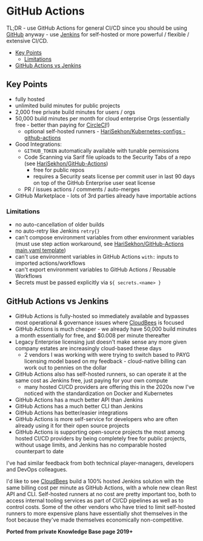 # GitHub Actions

TL;DR - use GitHub Actions for general CI/CD since you should be using [GitHub](github.md) anyway -
use [Jenkins](jenkins.md) for self-hosted or more powerful / flexible / extensive CI/CD.

<!-- INDEX_START -->

- [Key Points](#key-points)
  - [Limitations](#limitations)
- [GitHub Actions vs Jenkins](#github-actions-vs-jenkins)

<!-- INDEX_END -->

## Key Points

- fully hosted
- unlimited build minutes for public projects
- 2,000 free private build minutes for users / orgs
- 50,000 build minutes per month for cloud enterprise Orgs (essentially free - better than paying for [CircleCI](circleci.md)!)
  - optional self-hosted runners - [HariSekhon/Kubernetes-configs - github-actions](https://github.com/HariSekhon/Kubernetes-configs/blob/master/github-actions)
- Good Integrations:
  - `GITHUB_TOKEN` automatically available with tunable permissions
  - Code Scanning via Sarif file uploads to the Security Tabs of a repo (see
[HariSekhon/GitHub-Actions](https://github.com/HariSekhon/GitHub-Actions))
    - free for public repos
    - requires a Security seats license per commit user in last 90 days on top of the GitHub Enterprise user seat license
  - PR / issues actions / comments / auto-merges
- GitHub Marketplace - lots of 3rd parties already have importable actions

### Limitations

- no auto-cancellation of older builds
- no auto-retry like Jenkins `retry{}`
- can't compose environment variables from other environment variables (must use step action workaround, see [HariSekhon/GitHub-Actions main.yaml template](https://github.com/HariSekhon/GitHub-Actions/blob/master/main.yaml))
- can't use environment variables in GitHub Actions `with:` inputs to imported actions/workflows
- can't export environment variables to GitHub Actions / Reusable Workflows
- Secrets must be passed explicitly via `${ secrets.<name> }`

## GitHub Actions vs Jenkins

- GitHub Actions is fully-hosted so immediately available and bypasses most operational & governance issues where
[CloudBees](jenkins.md#cloudbees) is focused
- GitHub Actions is much cheaper - we already have 50,000 build minutes a month essentially for free, and $0.008 per
minute thereafter
- Legacy Enterprise licensing just doesn't make sense any more given company estates are increasingly cloud-based
these days
  - 2 vendors I was working with were trying to switch based to PAYG licensing model based on my feedback - cloud-native
    billing can work out to pennies on the dollar
- GitHub Actions also has self-hosted runners, so can operate it at the same cost as Jenkins free, just paying for
your own compute
  - many hosted CI/CD providers are offering this in the 2020s now I've noticed with the standardization on Docker and Kubernetes
- GitHub Actions has a much better API than Jenkins
- GitHub Actions has a much better CLI than Jenkins
- GitHub Actions has better/easier integrations
- GitHub Actions is more self-service for developers who are often already using it for their open source projects
- GitHub Actions is supporting open-source projects the most among hosted CI/CD providers by being completely free for
public projects, without usage limits, and Jenkins has no comparable hosted counterpart to date

I've had similar feedback from both technical player-managers, developers and DevOps colleagues.

I'd like to see [CloudBees](jenkins.md#cloudbees) build a 100% hosted Jenkins solution with the same billing cost per
minute as GitHub Actions, with a whole new clean Rest API and CLI. Self-hosted runners at no cost are pretty important
too, both to access internal tooling services as part of CI/CD pipelines as well as to control costs. Some of the other
vendors who have tried to limit self-hosted runners to more expensive plans have essentially shot themselves in the foot
because they've made themselves economically non-competitive.

**Ported from private Knowledge Base page 2019+**
